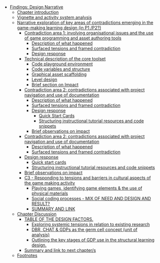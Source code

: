 -   [Findings: Design Narrative](#findings-design-narrative)
    -   [Chapter introduction](#chapter-introduction)
    -   [Vignette and activity system
        analysis](#vignette-and-activity-system-analysis)
    -   [Narrative exploration of key areas of contradictions emerging
        in the game-making learning design (in P1
        /P2?)](#narrative-exploration-of-key-areas-of-contradictions-emerging-in-the-game-making-learning-design-in-p1-p2)
        -   [Contradiction area 1: involving organisational issues and
            the use of game programming and asset authoring
            tools](#contradiction-area-1-involving-organisational-issues-and-the-use-of-game-programming-and-asset-authoring-tools)
            -   [Description of what
                happened](#description-of-what-happened)
            -   [Surfaced tensions and framed
                contradiction](#surfaced-tensions-and-framed-contradiction)
            -   [Design response](#design-response)
        -   [Technical description of the core
            toolset](#technical-description-of-the-core-toolset)
            -   [Code playground
                environment](#code-playground-environment)
            -   [Code variables and
                structure](#code-variables-and-structure)
            -   [Graphical asset
                scaffolding](#graphical-asset-scaffolding)
            -   [Level design](#level-design)
            -   [Brief section on Impact](#brief-section-on-impact)
        -   [Contradiction area 2: contradictions associated with
            project navigation and use of
            documentation](#contradiction-area-2-contradictions-associated-with-project-navigation-and-use-of-documentation)
            -   [Description of what
                happened](#description-of-what-happened-1)
            -   [Surfaced tensions and framed
                contradiction](#surfaced-tensions-and-framed-contradiction-1)
            -   [Design response](#design-response-1)
                -   [Quick Start Cards](#quick-start-cards)
                -   [Structuring instructional tutorial resources and
                    code
                    snippets](#structuring-instructional-tutorial-resources-and-code-snippets)
            -   [Brief observations on
                impact](#brief-observations-on-impact)
        -   [Contradiction area 2: contradictions associated with
            project navigation and use of
            documentation](#contradiction-area-2-contradictions-associated-with-project-navigation-and-use-of-documentation-1)
            -   [Description of what
                happened](#description-of-what-happened-2)
            -   [Surfaced tensions and framed
                contradiction](#surfaced-tensions-and-framed-contradiction-2)
        -   [Design response](#design-response-2)
            -   [Quick start cards](#quick-start-cards-1)
            -   [Structuring instructional tutorial resources and code
                snippets](#structuring-instructional-tutorial-resources-and-code-snippets-1)
        -   [Brief observations on
            impact](#brief-observations-on-impact-1)
        -   [C3 - Responding to tensions and barriers in cultural
            aspects of the game making
            activity](#c3---responding-to-tensions-and-barriers-in-cultural-aspects-of-the-game-making-activity)
            -   [Playing games, identifying game elements & the use of
                physical
                materials](#playing-games-identifying-game-elements-the-use-of-physical-materials)
            -   [Social coding processes - MIX OF NEED AND DESIGN AND
                RESULT?](#social-coding-processes---mix-of-need-and-design-and-result)
            -   [SUMMARY AND LINK](#summary-and-link)
    -   [Chapter Discussion](#chapter-discussion)
        -   [TABLE OF THE DESIGN
            FACTORS.](#table-of-the-design-factors.)
            -   [Exploring systemic tensions in relation to existing
                research](#exploring-systemic-tensions-in-relation-to-existing-research)
            -   [DBR, CHAT & GDPs as the germ cell concept (unit of
                analysis)](#dbr-chat-gdps-as-the-germ-cell-concept-unit-of-analysis)
            -   [Outlining the key stages of GDP use in the structural
                learning
                design.](#outlining-the-key-stages-of-gdp-use-in-the-structural-learning-design.)
        -   [Summary and link to next
            chapter/s](#summary-and-link-to-next-chapters)
    -   [Footnotes](#footnotes)
